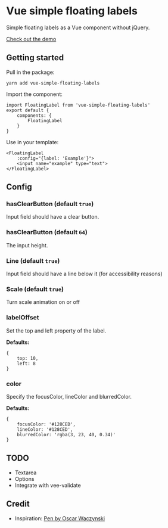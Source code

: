 # Vue simple floating labels

Simple floating labels as a Vue component without jQuery.

[Check out the demo](https://sabatinomasala.github.io/vue-simple-floating-labels/)

## Getting started

Pull in the package:
``` 
yarn add vue-simple-floating-labels
```

Import the component:
```
import FloatingLabel from 'vue-simple-floating-labels'
export default {
    components: {
        FloatingLabel
    }
}
```
Use in your template:
```
<FloatingLabel
    :config="{label: 'Example'}">
    <input name="example" type="text">
</FloatingLabel>
```

## Config

### hasClearButton (default `true`)
Input field should have a clear button.

### hasClearButton (default `64`)
The input height.

### Line (default `true`)
Input field should have a line below it (for accessibility reasons)

### Scale (default `true`)
Turn scale animation on or off

### labelOffset
Set the top and left property of the label.

**Defaults:**
```
{
    top: 10,
    left: 8
}
``` 

### color
Specify the focusColor, lineColor and blurredColor.

**Defaults:**
```
{
    focusColor: '#128CED',
    lineColor: '#128CED',
    blurredColor: 'rgba(3, 23, 40, 0.34)'
}
```

## TODO
* Textarea
* Options
* Integrate with vee-validate

## Credit

* Inspiration: [Pen by Oscar Waczynski](https://codepen.io/osifer/pen/eWvxzB)